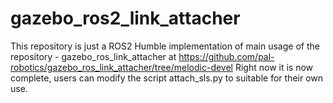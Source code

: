 # gazebo_ros2_link_attacher
This repository is just a ROS2 Humble implementation of main usage of the repository - gazebo_ros_link_attacher at https://github.com/pal-robotics/gazebo_ros_link_attacher/tree/melodic-devel
Right now it is now complete, users can modify the script attach_sls.py to suitable for their own use.
